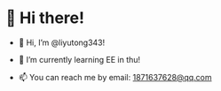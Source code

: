 
#    👋 Hi there! #

- 🥰 Hi, I’m @liyutong343!

- 🌱 I’m currently learning EE in thu!

- 📫 You can reach me by email: 1871637628@qq.com

<!---
liyutong343/liyutong343 is a ✨ special ✨ repository because its `README.md` (this file) appears on your GitHub profile.
You can click the Preview link to take a look at your changes.//- 👀 I’m interested in ...//- 💞️ I’m looking to collaborate on ...
<img align="right" src="https://github-readme-stats.vercel.app/api?username=liyutong343&show_icons=true&icon_color=CE1D2D&text_color=718096&bg_color=ffffff&hide_title=true" />

--->
